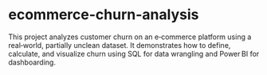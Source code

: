 # ecommerce-churn-analysis
This project analyzes customer churn on an e‑commerce platform using a real‑world, partially unclean dataset. It demonstrates how to define, calculate, and visualize churn using SQL for data wrangling and Power BI for dashboarding.

